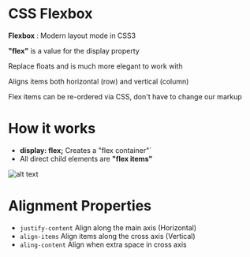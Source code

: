  # CSS Flexbox
 **Flexbox** : Modern layout mode in CSS3

**"flex"** is a value for the display property

Replace floats and is much more elegant to work with

Aligns items both horizontal (row) and vertical (column)

Flex items can be re-ordered via CSS, don't have to change our markup

# How it works
   * __display: flex;__ Creates a "flex container"`
   * All direct child elements are **"flex items"**

![alt text](https://github.com/alfahami/html_css_sass/blob/master/csssandbox/img/notes-images/flexbox.png "Flexbox axes")

 # Alignment Properties
  * `justify-content` Align along the main axis (Horizontal)
  * `align-items` Align items along the cross axis (Vertical)
  * `aling-content` Align when extra space in cross axis
